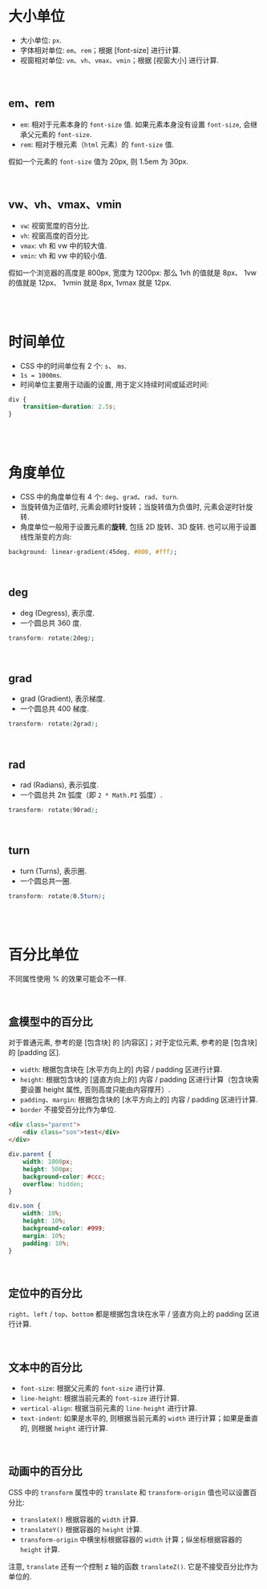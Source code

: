 # 大小单位

-   大小单位: `px`.
-   字体相对单位: `em`、`rem`；根据 [font-size] 进行计算.
-   视窗相对单位: `vm`、`vh`、`vmax`、`vmin`；根据 [视窗大小] 进行计算.

<br>

## em、rem

-   `em`: 相对于元素本身的 `font-size` 值. 如果元素本身没有设置 `font-size`, 会继承父元素的 `font-size`.
-   `rem`: 相对于根元素（`html` 元素）的 `font-size` 值.

假如一个元素的 `font-size` 值为 20px, 则 1.5em 为 30px.

<br>

## vw、vh、vmax、vmin

-   `vw`: 视窗宽度的百分比.
-   `vh`: 视窗高度的百分比.
-   `vmax`: vh 和 vw 中的较大值.
-   `vmin`: vh 和 vw 中的较小值.

假如一个浏览器的高度是 800px, 宽度为 1200px:
那么 1vh 的值就是 8px、 1vw 的值就是 12px、 1vmin 就是 8px, 1vmax 就是 12px.

<br><br>

# 时间单位

-   CSS 中的时间单位有 2 个: `s`、 `ms`.
-   `1s = 1000ms`.
-   时间单位主要用于动画的设置, 用于定义持续时间或延迟时间:

```css
div {
    transition-duration: 2.5s;
}
```

<br><br>

# 角度单位

-   CSS 中的角度单位有 4 个: `deg`、`grad`、`rad`、`turn`.
-   当旋转值为正值时, 元素会顺时针旋转；当旋转值为负值时, 元素会逆时针旋转.
-   角度单位一般用于设置元素的**旋转**, 包括 2D 旋转、3D 旋转. 也可以用于设置线性渐变的方向:

```css
background: linear-gradient(45deg, #000, #fff);
```

<br>

## deg

-   deg (Degress), 表示度.
-   一个圆总共 360 度.

```css
transform: rotate(2deg);
```

<br>

## grad

-   grad (Gradient), 表示梯度.
-   一个圆总共 400 梯度.

```css
transform: rotate(2grad);
```

<br>

## rad

-   rad (Radians), 表示弧度.
-   一个圆总共 2π 弧度（即 `2 * Math.PI` 弧度）.

```css
transform: rotate(90rad);
```

<br>

## turn

-   turn (Turns), 表示圈.
-   一个圆总共一圈.

```css
transform: rotate(0.5turn);
```

<br><br>

# 百分比单位

不同属性使用 % 的效果可能会不一样.

<br>

## 盒模型中的百分比

对于普通元素, 参考的是 [包含块] 的 [内容区]；对于定位元素, 参考的是 [包含块] 的 [padding 区].

-   `width`: 根据包含块在 [水平方向上的] 内容 / padding 区进行计算.
-   `height`: 根据包含块的 [竖直方向上的] 内容 / padding 区进行计算（包含块需要设置 height 属性, 否则高度只能由内容撑开）.
-   `padding`、`margin`: 根据包含块的 [水平方向上的] 内容 / padding 区进行计算.
-   `border` 不接受百分比作为单位.

```html
<div class="parent">
    <div class="son">test</div>
</div>
```

```css
div.parent {
    width: 1000px;
    height: 500px;
    background-color: #ccc;
    overflow: hidden;
}

div.son {
    width: 10%;
    height: 10%;
    background-color: #999;
    margin: 10%;
    padding: 10%;
}
```

<br>

## 定位中的百分比

`right`、`left` / `top`、`bottom` 都是根据包含块在水平 / 竖直方向上的 padding 区进行计算.

<br>

## 文本中的百分比

-   `font-size`: 根据父元素的 `font-size` 进行计算.
-   `line-height`: 根据当前元素的 `font-size` 进行计算.
-   `vertical-align`: 根据当前元素的 `line-height` 进行计算.
-   `text-indent`: 如果是水平的, 则根据当前元素的 `width` 进行计算；如果是垂直的, 则根据 `height` 进行计算.

<br>

## 动画中的百分比

CSS 中的 `transform` 属性中的 `translate` 和 `transform-origin` 值也可以设置百分比:

-   `translateX()` 根据容器的 `width` 计算.
-   `translateY()` 根据容器的 `height` 计算.
-   `transform-origin` 中横坐标根据容器的 `width` 计算；纵坐标根据容器的 `height` 计算.

注意, `translate` 还有一个控制 z 轴的函数 `translateZ()`. 它是不接受百分比作为单位的.

<br>
